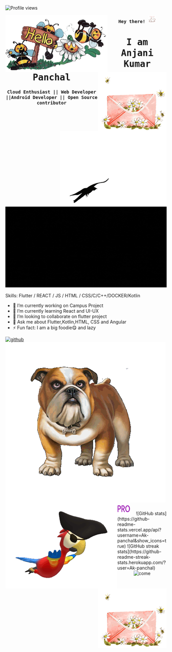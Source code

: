![Profile views](https://gpvc.arturio.dev/Ak-panchal) 

<img align="left" alt="welcome" src="https://github.com/Ak-panchal/AK-Panchal/blob/main/hylo.gif"/>
<img align="right" alt="hii" src="https://github.com/Ak-panchal/AK-Panchal/blob/main/hii.gif"/> 
<img align="right" alt="black" src="https://github.com/Ak-panchal/AK-Panchal/blob/main/black.gif"/>

<p align="center"><samp><b> Hey there! <img src="https://github.com/Ak-panchal/AK-Panchal/blob/main/heyyy.gif" width="25px"> </b></samp></p>
<p align="center"><h1 align="center"><samp> I am Anjani Kumar Panchal </samp></h1></p>
<p align="center"><h4 align="center"><samp> Cloud Enthusiast || Web Developer ||Android Developer || Open Source contributor </samp></h4></p>
<br>
<div>

<div align="center">

<img src="https://github.com/Ak-panchal/AK-Panchal/blob/main/COME.gif" alt="Welcome!" />

</div>


Skills: Flutter / REACT / JS / HTML / CSS/C/C++/DOCKER/Kotlin

- 🔭 I’m currently working on Campus Project 
- 🌱 I’m currently learning React and UI-UX 
- 👯 I’m looking to collaborate on flutter project 
- 💬 Ask me about Flutter,Kotlin,HTML, CSS and Angular  
- ⚡ Fun fact: I am a big foodie😋 and lazy 

[<img src='https://cdn.jsdelivr.net/npm/simple-icons@3.0.1/icons/github.svg' alt='github' height='40'>](https://github.com/Ak-panchal)
<img align="left" alt="dog" src="https://github.com/Ak-panchal/AK-Panchal/blob/main/dog.gif"/>  

<img align="left" alt="sparrow" src="https://github.com/Ak-panchal/AK-Panchal/blob/main/fly.gif"/>  
<a href='https://github.com/pricing'><img src='https://raw.githubusercontent.com/acervenky/animated-github-badges/master/assets/pro.gif' width='40' height='40'></a> 
![GitHub stats](https://github-readme-stats.vercel.app/api?username=Ak-panchal&show_icons=true)  
![GitHub streak stats](https://github-readme-streak-stats.herokuapp.com/?user=Ak-panchal) 
 
<img align="right" alt="hii" src="https://github.com/Ak-panchal/AK-Panchal/blob/main/hii.gif"/> 

<div align="center">

<img src="https://github.com/Ak-panchal/AK-Panchal/blob/main/COME%20(1).gif" alt="come" />

</div>
  
  
  
  
  
